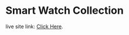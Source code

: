 # Smart Watch Collection

live site link: [Click Here](https://github.com/facebook/create-react-app).

